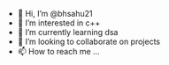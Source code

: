 - 👋 Hi, I’m @bhsahu21
- 👀 I’m interested in c++
- 🌱 I’m currently learning dsa
- 💞️ I’m looking to collaborate on projects
- 📫 How to reach me ...

<!---
bhsahu21/bhsahu21 is a ✨ special ✨ repository because its `README.md` (this file) appears on your GitHub profile.
You can click the Preview link to take a look at your changes.
--->
